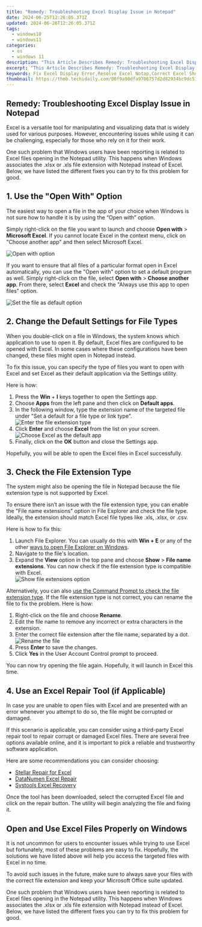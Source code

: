 ```yaml
---
title: "Remedy: Troubleshooting Excel Display Issue in Notepad"
date: 2024-06-25T12:26:05.371Z
updated: 2024-06-26T12:26:05.371Z
tags:
  - windows10
  - windows11
categories:
  - os
  - windows 11
description: "This Article Describes Remedy: Troubleshooting Excel Display Issue in Notepad"
excerpt: "This Article Describes Remedy: Troubleshooting Excel Display Issue in Notepad"
keywords: Fix Excel Display Error,Resolve Excel Notap,Correct Excel Showing Issues,Mend Excel View Problems,Address Excel NTPT,Eliminate Excel DispIsses,Solve Excel Display Glitch
thumbnail: https://thmb.techidaily.com/00f9a98dfa9706757d2d82934bc9dc5159ac52a4f0751dc6a02d7459f2560fde.jpg
---
```


## Remedy: Troubleshooting Excel Display Issue in Notepad

 Excel is a versatile tool for manipulating and visualizing data that is widely used for various purposes. However, encountering issues while using it can be challenging, especially for those who rely on it for their work.

 One such problem that Windows users have been reporting is related to Excel files opening in the Notepad utility. This happens when Windows associates the .xlsx or .xls file extension with Notepad instead of Excel. Below, we have listed the different fixes you can try to fix this problem for good.

## 1\. Use the "Open With" Option

 The easiest way to open a file in the app of your choice when Windows is not sure how to handle it is by using the “Open with” option.

 Simply right-click on the file you want to launch and choose **Open with** \> **Microsoft Excel**. If you cannot locate Excel in the context menu, click on "Choose another app" and then select Microsoft Excel.

![Open with option](https://static1.makeuseofimages.com/wordpress/wp-content/uploads/2023/05/open-with-option.jpg)

 If you want to ensure that all files of a particular format open in Excel automatically, you can use the "Open with" option to set a default program as well. Simply right-click on the file, select **Open with** \> **Choose another app**. From there, select **Excel** and check the "Always use this app to open files" option.

![Set the file as default option](https://static1.makeuseofimages.com/wordpress/wp-content/uploads/2023/05/always-use-this-app-option.jpg)

## 2\. Change the Default Settings for File Types

 When you double-click on a file in Windows, the system knows which application to use to open it. By default, Excel files are configured to be opened with Excel. In some cases where these configurations have been changed, these files might open in Notepad instead.

 To fix this issue, you can specify the type of files you want to open with Excel and set Excel as their default application via the Settings utility.

 Here is how:

1. Press the **Win** \+ **I** keys together to open the Settings app.
2. Choose **Apps** from the left pane and then click on **Default apps**.
3. In the following window, type the extension name of the targeted file under "Set a default for a file type or link type".  
![Enter the file extension type](https://static1.makeuseofimages.com/wordpress/wp-content/uploads/2023/05/file-extension-type.jpg)
4. Click **Enter** and choose **Excel** from the list on your screen.  
![Choose Excel as the default app](https://static1.makeuseofimages.com/wordpress/wp-content/uploads/2023/05/choose-excel.jpg)
5. Finally, click on the **OK** button and close the Settings app.

 Hopefully, you will be able to open the Excel files in Excel successfully.

## 3\. Check the File Extension Type

 The system might also be opening the file in Notepad because the file extension type is not supported by Excel.

 To ensure there isn’t an issue with the file extension type, you can enable the "File name extensions" option in File Explorer and check the file type. Ideally, the extension should match Excel file types like .xls, .xlsx, or .csv.

 Here is how to fix this:

1. Launch File Explorer. You can usually do this with **Win + E** or any of the other [ways to open File Explorer on Windows](https://www.makeuseof.com/windows-open-file-explorer/).
2. Navigate to the file's location.
3. Expand the **View** option in the top pane and choose **Show** \> **File name extensions**. You can now check if the file extension type is compatible with Excel.  
![Show file extensions option](https://static1.makeuseofimages.com/wordpress/wp-content/uploads/2023/05/file-name-extensions.jpg)

 Alternatively, you can also [use the Command Prompt to check the file extension type](https://www.makeuseof.com/windows-11-see-file-extensions/). If the file extension type is not correct, you can rename the file to fix the problem. Here is how:

1. Right-click on the file and choose **Rename**.
2. Edit the file name to remove any incorrect or extra characters in the extension.
3. Enter the correct file extension after the file name, separated by a dot.  
![Rename the file](https://static1.makeuseofimages.com/wordpress/wp-content/uploads/2023/05/change-file-extension.jpg)
4. Press **Enter** to save the changes.
5. Click **Yes** in the User Account Control prompt to proceed.

 You can now try opening the file again. Hopefully, it will launch in Excel this time.

## 4\. Use an Excel Repair Tool (if Applicable)

 In case you are unable to open files with Excel and are presented with an error whenever you attempt to do so, the file might be corrupted or damaged.

 If this scenario is applicable, you can consider using a third-party Excel repair tool to repair corrupt or damaged Excel files. There are several free options available online, and it is important to pick a reliable and trustworthy software application.

 Here are some recommendations you can consider choosing:

* [Stellar Repair for Excel](https://www.anrdoezrs.net/links/7251228/type/dlg/sid/UUmuoUeUpU2024924/https://www.stellarinfo.com/repair-excel-file.php)
* [DataNumen Excel Repair](https://www.datanumen.com/excel-repair/)
* [Systools Excel Recovery](https://www.systoolsgroup.com/excel-file-recovery.html)

 Once the tool has been downloaded, select the corrupted Excel file and click on the repair button. The utility will begin analyzing the file and fixing it.

## Open and Use Excel Files Properly on Windows

 It is not uncommon for users to encounter issues while trying to use Excel but fortunately, most of these problems are easy to fix. Hopefully, the solutions we have listed above will help you access the targeted files with Excel in no time.

 To avoid such issues in the future, make sure to always save your files with the correct file extension and keep your Microsoft Office suite updated.

 One such problem that Windows users have been reporting is related to Excel files opening in the Notepad utility. This happens when Windows associates the .xlsx or .xls file extension with Notepad instead of Excel. Below, we have listed the different fixes you can try to fix this problem for good.



<ins class="adsbygoogle"
      style="display:block"
      data-ad-client="ca-pub-7571918770474297"
      data-ad-slot="8358498916"
      data-ad-format="auto"
      data-full-width-responsive="true"></ins>